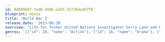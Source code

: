 ```yaml
---
id: 0d089b9f-7ed0-4506-a283-31720dadb7f0
blueprint: movie
title: 'World War Z'
release_date: '2013-06-20'
overview: 'Life for former United Nations investigator Gerry Lane and his family seems content. Suddenly, the world is plagued by a mysterious infection turning whole human populations into rampaging mindless zombies. After barely escaping the chaos, Lane is persuaded to go on a mission to investigate this disease. What follows is a perilous trek around the world where Lane must brave horrific dangers and long odds to find answers before human civilization falls.'
genres: '[{"id": 28, "name": "Action"}, {"id": 18, "name": "Drama"}, {"id": 27, "name": "Horror"}, {"id": 878, "name": "Science Fiction"}, {"id": 53, "name": "Thriller"}]'
---
```

